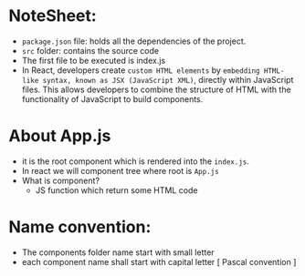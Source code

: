 # NoteSheet:

- `package.json` file: holds all the dependencies of the project.
- `src` folder: contains the source code
- The first file to be executed is index.js
- In React, developers create `custom HTML elements` by `embedding HTML-like syntax, known as JSX (JavaScript XML)`, directly within JavaScript files. This allows developers to combine the structure of HTML with the functionality of JavaScript to build components.

# About App.js

- it is the root component which is rendered into the `index.js`.
- In react we will component tree where root is `App.js`
- What is component?
  - JS function which return some HTML code

# Name convention:

- The components folder name start with small letter
- each component name shall start with capital letter [ Pascal convention ]
